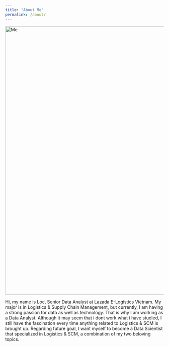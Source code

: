 ```yaml
---
title: "About Me"
permalink: /about/
---
```


<img src="/images/a5bout.jpg" alt="Me" title="Me" width="1280" height="854" class="image-popup"/>
<p style="font: 80%; "> 
Hi, my name is Loc, Senior Data Analyst at Lazada E-Logistics Vietnam. My major is in Logistics & Supply Chain Management, but currently, I am having a strong passion for data as well as technology. That is why I am working as a Data Analyst. Although it may seem that i dont work what i have studied, I still have the fascination every time anything related to Logistics & SCM is brought up. Regarding future goal, I want myself to become a Data Scientist that specialized in Logistics & SCM, a combination of my two beloving topics. 
</p>

